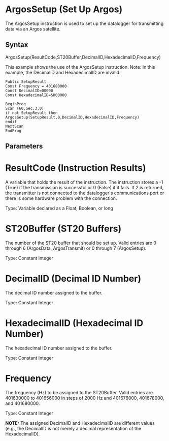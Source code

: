 # ArgosSetup (Set Up Argos)

The ArgosSetup instruction is used to set up the datalogger for transmitting data via an Argos satellite.

## Syntax

ArgosSetup(ResultCode,ST20Buffer,DecimalID,HexadecimalID,Frequency)

This example shows the use of the ArgosSetup instruction. Note: In this example, the DecimalID and HexadecimalID are invalid.

```
Public SetupResult
Const Frequency = 401680000
Const DecimalID=00000
Const HexadecimalID=&H00000

BeginProg
Scan (60,Sec,3,0)
if not SetupResult then
ArgosSetup(SetupResult,0,DecimalID,HexadecimalID,Frequency)
endif
NextScan
EndProg
```

## Parameters

# ResultCode (Instruction Results)

A variable that holds the result of the instruction. The instruction stores a -1 (True) if the transmission is successful or 0 (False) if it fails. If 2 is returned, the transmitter is not connected to the datalogger's communications port or there is some hardware problem with the connection.

Type: Variable declared as a Float, Boolean, or long

# ST20Buffer (ST20 Buffers)

The number of the ST20 buffer that should be set up. Valid entries are 0 through 6 (ArgosData, ArgosTransmit) or 0 through 7 (ArgosSetup).

Type: Constant Integer

# DecimalID (Decimal ID Number)

The decimal ID number assigned to the buffer.

Type: Constant Integer

# HexadecimalID (Hexadecimal ID Number)

The hexadecimal ID number assigned to the buffer.

Type: Constant Integer

# Frequency

The frequency (Hz) to be assigned to the ST20Buffer. Valid entries are 401630000 to 401656000 in steps of 2000 Hz and 401676000, 401678000, and 401680000.

Type: Constant Integer

**NOTE:** The assigned DecimalID and HexadecimalID are different values (e.g., the DecimalID is not merely a decimal representation of the HexadecimalID).
